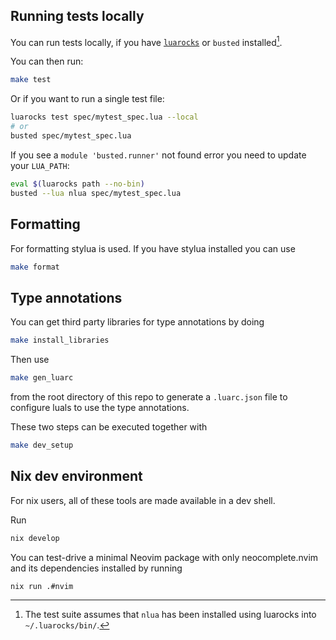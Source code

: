 ## Running tests locally

You can run tests locally,
if you have [`luarocks`](https://luarocks.org/) or `busted` installed[^1].

[^1]: The test suite assumes that `nlua` has been installed
      using luarocks into `~/.luarocks/bin/`.

You can then run:

```bash
make test
```

Or if you want to run a single test file:

```bash
luarocks test spec/mytest_spec.lua --local
# or
busted spec/mytest_spec.lua
```

If you see a `module 'busted.runner'` not found error you need to update your `LUA_PATH`:

```bash
eval $(luarocks path --no-bin)
busted --lua nlua spec/mytest_spec.lua
```

## Formatting
For formatting stylua is used.
If you have stylua installed you can use
```bash
make format
```

## Type annotations
You can get third party libraries for type annotations by doing
```bash
make install_libraries
```

Then use
```bash
make gen_luarc
```
from the root directory of this repo to generate a `.luarc.json` file to configure luals to use the type annotations.

These two steps can be executed together with
```bash
make dev_setup
```

## Nix dev environment

For nix users, all of these tools are made available in a dev shell.

Run
```bash
nix develop
```

You can test-drive a minimal Neovim package with only neocomplete.nvim and its dependencies
installed by running
```bash
nix run .#nvim
```
